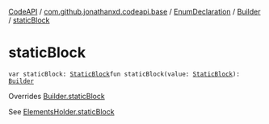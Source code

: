 [CodeAPI](../../../index.md) / [com.github.jonathanxd.codeapi.base](../../index.md) / [EnumDeclaration](../index.md) / [Builder](index.md) / [staticBlock](.)

# staticBlock

`var staticBlock: `[`StaticBlock`](../../-static-block/index.md)`fun staticBlock(value: `[`StaticBlock`](../../-static-block/index.md)`): `[`Builder`](index.md)

Overrides [Builder.staticBlock](../../-elements-holder/-builder/static-block.md)

See [ElementsHolder.staticBlock](../../-elements-holder/static-block.md)

